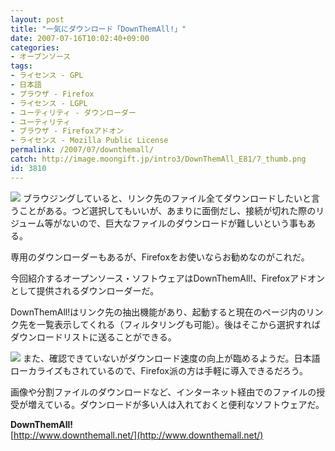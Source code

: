 ```yaml
---
layout: post
title: "一気にダウンロード「DownThemAll!」"
date: 2007-07-16T10:02:40+09:00
categories:
- オープンソース
tags: 
- ライセンス - GPL
- 日本語
- ブラウザ - Firefox
- ライセンス - LGPL
- ユーティリティ - ダウンローダー
- ユーティリティ
- ブラウザ - Firefoxアドオン
- ライセンス - Mozilla Public License
permalink: /2007/07/downthemall/
catch: http://image.moongift.jp/intro3/DownThemAll_E81/7_thumb.png
id: 3810
---
```

[![](http://image.moongift.jp/intro3/DownThemAll_E81/6_thumb.png)](http://image.moongift.jp/intro3/DownThemAll_E81/62.png) ブラウジングしていると、リンク先のファイル全てダウンロードしたいと言うことがある。つど選択してもいいが、あまりに面倒だし、接続が切れた際のリジューム等がないので、巨大なファイルのダウンロードが難しいという事もある。   
  
専用のダウンローダーもあるが、Firefoxをお使いならお勧めなのがこれだ。   
  
今回紹介するオープンソース・ソフトウェアはDownThemAll!、Firefoxアドオンとして提供されるダウンローダーだ。   
  
<!--more-->  
  
DownThemAll!はリンク先の抽出機能があり、起動すると現在のページ内のリンク先を一覧表示してくれる（フィルタリングも可能）。後はそこから選択すればダウンロードリストに送ることができる。   
  
[![](http://image.moongift.jp/intro3/DownThemAll_E81/7_thumb.png)](http://image.moongift.jp/intro3/DownThemAll_E81/72.png) また、確認できていないがダウンロード速度の向上が臨めるようだ。日本語ローカライズもされているので、Firefox派の方は手軽に導入できるだろう。   
  
画像や分割ファイルのダウンロードなど、インターネット経由でのファイルの授受が増えている。ダウンロードが多い人は入れておくと便利なソフトウェアだ。   
  
**DownThemAll!**  
[http://www.downthemall.net/](http://www.downthemall.net/)